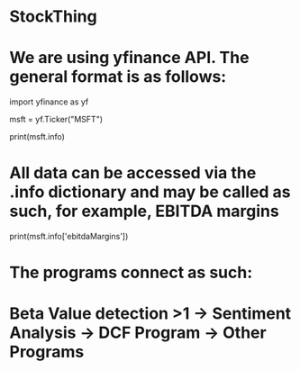 # StockThing

# We are using yfinance API. The general format is as follows:

import yfinance as yf

msft = yf.Ticker("MSFT")

print(msft.info)

# All data can be accessed via the .info dictionary and may be called as such, for example, EBITDA margins

print(msft.info['ebitdaMargins'])

# The programs connect as such:
# Beta Value detection >1 -> Sentiment Analysis -> DCF Program -> Other Programs